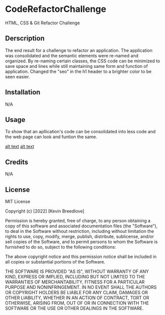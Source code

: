 # CodeRefactorChallenge
HTML, CSS &amp; Git Refactor Challenge

## Derscription
 The end result for a challenge to refactor an application. The application was consolidated and the semantic elements were re-named and organized. By re-naming certain classes, the CSS code can be minimized to save space and lines while still maintaining same form and function of application. Changed the "seo" in the h1 header to a brighter color to be seen easier.


## Installation

N/A

## Usage
To show that an apllication's code can be consolidated into less code and the web page can look and funtion the same.

[alt text](CodeRefactorChallenge\Develop\assets\images\ch1-1.png)
[alt text](CodeRefactorChallenge\Develop\assets\images\ch1-2.png)

## Credits

N/A

## License

MIT License

Copyright (c) [2022] [Kevin Breedlove]

Permission is hereby granted, free of charge, to any person obtaining a copy
of this software and associated documentation files (the "Software"), to deal
in the Software without restriction, including without limitation the rights
to use, copy, modify, merge, publish, distribute, sublicense, and/or sell
copies of the Software, and to permit persons to whom the Software is
furnished to do so, subject to the following conditions:

The above copyright notice and this permission notice shall be included in all
copies or substantial portions of the Software.

THE SOFTWARE IS PROVIDED "AS IS", WITHOUT WARRANTY OF ANY KIND, EXPRESS OR
IMPLIED, INCLUDING BUT NOT LIMITED TO THE WARRANTIES OF MERCHANTABILITY,
FITNESS FOR A PARTICULAR PURPOSE AND NONINFRINGEMENT. IN NO EVENT SHALL THE
AUTHORS OR COPYRIGHT HOLDERS BE LIABLE FOR ANY CLAIM, DAMAGES OR OTHER
LIABILITY, WHETHER IN AN ACTION OF CONTRACT, TORT OR OTHERWISE, ARISING FROM,
OUT OF OR IN CONNECTION WITH THE SOFTWARE OR THE USE OR OTHER DEALINGS IN THE
SOFTWARE.